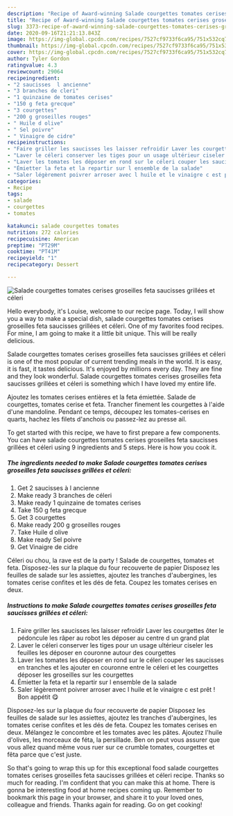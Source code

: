 ```yaml
---
description: "Recipe of Award-winning Salade courgettes tomates cerises groseilles feta saucisses grillées et céleri"
title: "Recipe of Award-winning Salade courgettes tomates cerises groseilles feta saucisses grillées et céleri"
slug: 3373-recipe-of-award-winning-salade-courgettes-tomates-cerises-groseilles-feta-saucisses-grillees-et-celeri
date: 2020-09-16T21:21:13.843Z
image: https://img-global.cpcdn.com/recipes/7527cf9733f6ca95/751x532cq70/salade-courgettes-tomates-cerises-groseilles-feta-saucisses-grillees-et-celeri-photo-principale-de-la-recette.jpg
thumbnail: https://img-global.cpcdn.com/recipes/7527cf9733f6ca95/751x532cq70/salade-courgettes-tomates-cerises-groseilles-feta-saucisses-grillees-et-celeri-photo-principale-de-la-recette.jpg
cover: https://img-global.cpcdn.com/recipes/7527cf9733f6ca95/751x532cq70/salade-courgettes-tomates-cerises-groseilles-feta-saucisses-grillees-et-celeri-photo-principale-de-la-recette.jpg
author: Tyler Gordon
ratingvalue: 4.3
reviewcount: 29064
recipeingredient:
- "2 saucisses  l ancienne"
- "3 branches de cleri"
- "1 quinzaine de tomates cerises"
- "150 g feta grecque"
- "3 courgettes"
- "200 g groseilles rouges"
- " Huile d olive"
- " Sel poivre"
- " Vinaigre de cidre"
recipeinstructions:
- "Faire griller les saucisses les laisser refroidir Laver les courgettes ôter le pédoncule les râper au robot les déposer au centre d un grand plat"
- "Laver le céleri conserver les tiges pour un usage ultérieur ciseler les feuilles les déposer en couronne autour des courgettes"
- "Laver les tomates les déposer en rond sur le céleri couper les saucisses en tranches et les ajouter en couronne entre le céleri et les courgettes déposer les groseilles sur les courgettes"
- "Émietter la feta et la repartir sur l ensemble de la salade"
- "Saler légèrement poivrer arroser avec l huile et le vinaigre c est prêt ! Bon appétit 😋"
categories:
- Recipe
tags:
- salade
- courgettes
- tomates

katakunci: salade courgettes tomates 
nutrition: 272 calories
recipecuisine: American
preptime: "PT29M"
cooktime: "PT41M"
recipeyield: "1"
recipecategory: Dessert

---
```



![Salade courgettes tomates cerises groseilles feta saucisses grillées et céleri](https://img-global.cpcdn.com/recipes/7527cf9733f6ca95/751x532cq70/salade-courgettes-tomates-cerises-groseilles-feta-saucisses-grillees-et-celeri-photo-principale-de-la-recette.jpg)

Hello everybody, it's Louise, welcome to our recipe page. Today, I will show you a way to make a special dish, salade courgettes tomates cerises groseilles feta saucisses grillées et céleri. One of my favorites food recipes. For mine, I am going to make it a little bit unique. This will be really delicious.

Salade courgettes tomates cerises groseilles feta saucisses grillées et céleri is one of the most popular of current trending meals in the world. It is easy, it is fast, it tastes delicious. It's enjoyed by millions every day. They are fine and they look wonderful. Salade courgettes tomates cerises groseilles feta saucisses grillées et céleri is something which I have loved my entire life.

Ajoutez les tomates cerises entières et la feta émiettée. Salade de courgettes, tomates cerise et feta. Trancher finement les courgettes à l&#39;aide d&#39;une mandoline. Pendant ce temps, découpez les tomates-cerises en quarts, hachez les filets d&#39;anchois ou passez-lez au presse ail.


To get started with this recipe, we have to first prepare a few components. You can have salade courgettes tomates cerises groseilles feta saucisses grillées et céleri using 9 ingredients and 5 steps. Here is how you cook it.

<!--inarticleads1-->

##### The ingredients needed to make Salade courgettes tomates cerises groseilles feta saucisses grillées et céleri:

1. Get 2 saucisses à l ancienne
1. Make ready 3 branches de céleri
1. Make ready 1 quinzaine de tomates cerises
1. Take 150 g feta grecque
1. Get 3 courgettes
1. Make ready 200 g groseilles rouges
1. Take  Huile d olive
1. Make ready  Sel poivre
1. Get  Vinaigre de cidre


Céleri ou chou, la rave est de la party ! Salade de courgettes, tomates et feta. Disposez-les sur la plaque du four recouverte de papier Disposez les feuilles de salade sur les assiettes, ajoutez les tranches d&#39;aubergines, les tomates cerise confites et les dés de feta. Coupez les tomates cerises en deux. 

<!--inarticleads2-->

##### Instructions to make Salade courgettes tomates cerises groseilles feta saucisses grillées et céleri:

1. Faire griller les saucisses les laisser refroidir Laver les courgettes ôter le pédoncule les râper au robot les déposer au centre d un grand plat
1. Laver le céleri conserver les tiges pour un usage ultérieur ciseler les feuilles les déposer en couronne autour des courgettes
1. Laver les tomates les déposer en rond sur le céleri couper les saucisses en tranches et les ajouter en couronne entre le céleri et les courgettes déposer les groseilles sur les courgettes
1. Émietter la feta et la repartir sur l ensemble de la salade
1. Saler légèrement poivrer arroser avec l huile et le vinaigre c est prêt ! Bon appétit 😋


Disposez-les sur la plaque du four recouverte de papier Disposez les feuilles de salade sur les assiettes, ajoutez les tranches d&#39;aubergines, les tomates cerise confites et les dés de feta. Coupez les tomates cerises en deux. Mélangez le concombre et les tomates avec les pâtes. Ajoutez l&#39;huile d&#39;olives, les morceaux de féta, la persillade. Ben on peut vous assurer que vous allez quand même vous ruer sur ce crumble tomates, courgettes et fêta parce que c&#39;est juste. 

So that's going to wrap this up for this exceptional food salade courgettes tomates cerises groseilles feta saucisses grillées et céleri recipe. Thanks so much for reading. I'm confident that you can make this at home. There is gonna be interesting food at home recipes coming up. Remember to bookmark this page in your browser, and share it to your loved ones, colleague and friends. Thanks again for reading. Go on get cooking!
